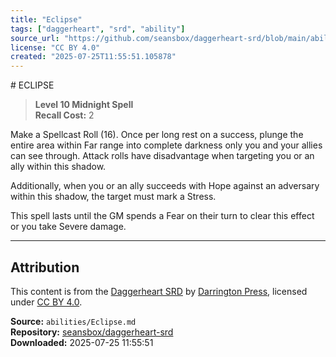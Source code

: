 ```yaml
---
title: "Eclipse"
tags: ["daggerheart", "srd", "ability"]
source_url: "https://github.com/seansbox/daggerheart-srd/blob/main/abilities/Eclipse.md"
license: "CC BY 4.0"
created: "2025-07-25T11:55:51.105878"
---
```


﻿# ECLIPSE

> **Level 10 Midnight Spell**  
> **Recall Cost:** 2

Make a Spellcast Roll (16). Once per long rest on a success, plunge the entire area within Far range into complete darkness only you and your allies can see through. Attack rolls have disadvantage when targeting you or an ally within this shadow.

Additionally, when you or an ally succeeds with Hope against an adversary within this shadow, the target must mark a Stress.

This spell lasts until the GM spends a Fear on their turn to clear this effect or you take Severe damage.

---

## Attribution

This content is from the [Daggerheart SRD](https://github.com/seansbox/daggerheart-srd/blob/main/abilities/Eclipse.md) by [Darrington Press](https://darringtonpress.com/), licensed under [CC BY 4.0](https://creativecommons.org/licenses/by/4.0/).

**Source:** `abilities/Eclipse.md`  
**Repository:** [seansbox/daggerheart-srd](https://github.com/seansbox/daggerheart-srd)  
**Downloaded:** 2025-07-25 11:55:51

